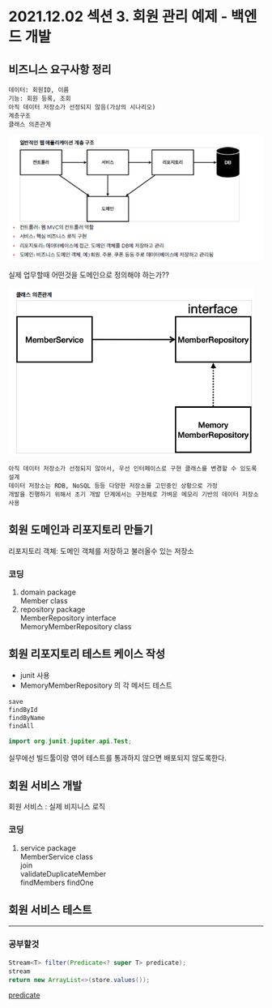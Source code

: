 # 2021.12.02 섹션 3. 회원 관리 예제 - 백엔드 개발

## 비즈니스 요구사항 정리
```
데이터: 회원ID, 이름
기능: 회원 등록, 조회
아직 데이터 저장소가 선정되지 않음(가상의 시나리오)
계층구조
클래스 의존관계
```
![](3.png)

실제 업무할때 어떤것을 도메인으로 정의해야 하는가??
  
![](4.png)

```
아직 데이터 저장소가 선정되지 않아서, 우선 인터페이스로 구현 클래스를 변경할 수 있도록 설계
데이터 저장소는 RDB, NoSQL 등등 다양한 저장소를 고민중인 상황으로 가정
개발을 진행하기 위해서 초기 개발 단계에서는 구현체로 가벼운 메모리 기반의 데이터 저장소 사용
```

## 회원 도메인과 리포지토리 만들기
리포지토리 객체: 도메인 객체를 저장하고 불러올수 있는 저장소

### 코딩
1. domain package   
Member class
2. repository package   
MemberRepository interface   
MemoryMemberRepository class 

## 회원 리포지토리 테스트 케이스 작성
- junit  사용
- MemoryMemberRepository 의 각 메서드 테스트
```
save
findById
findByName
findAll
```

```java
import org.junit.jupiter.api.Test;
```

실무에선 빌드툴이랑 엮어 테스트를 통과하지 않으면 배포되지 않도록한다.

## 회원 서비스 개발
회원 서비스 : 실제 비지니스 로직

### 코딩
1. service package   
MemberService class   
join   
validateDuplicateMember   
findMembers
findOne

## 회원 서비스 테스트





---
### 공부할것
```JAVA
Stream<T> filter(Predicate<? super T> predicate);
stream
return new ArrayList<>(store.values());
```
[predicate](https://codechacha.com/ko/java8-predicate-example/)


